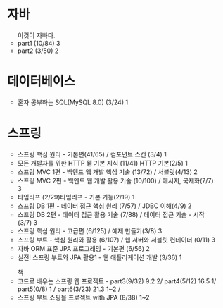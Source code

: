 <ul>
<h1> 자바 </h1>
<ul> 이것이 자바다.
  <li> part1 (10/84)  3</li>
  <li> part2 (3/50) 2 </li>
</ul>

<h1>데이터베이스</h1>
<ul> 
    <li> 혼자 공부하는 SQL(MySQL 8.0) (3/24) 1 </li>
</ul>

<h1> 스프링 </h1>
<ul>
  <li>스프링 핵심 원리 - 기본편(41/65) / 컴포넌트 스캔 (3/4) 1 </li>
  <li>모든 개발자를 위한 HTTP 웹 기본 지식 (11/41) HTTP 기본(2/5) 1 </li>
  <li>스프링 MVC 1편 - 백엔드 웹 개발 핵심 기술 (13/72) / 서블릿(4/13) 2 </li>
  <li>스프링 MVC 2편 - 백엔드 웹 개발 활용 기술 (10/100) / 메시지, 국제화(7/7) 3 </li>
  <li>타임리프 (2/29)타임리프 - 기본 기능(2/19) 1 </li>
  <li>스프링 DB 1편 - 데이터 접근 핵심 원리 (7/57) / JDBC 이해(4/9)  2</li>
  
  <li>스프링 DB 2편 - 데이터 접근 활용 기술 (7/88) / 데이터 접근 기술 - 시작(3/7) 3 </li>
  <li>스프링 핵심 원리 - 고급편 (6/125)  / 예제 만들기(3/8)  3</li>
  <li>스프링 부트 - 핵심 원리와 활용 (6/107)  / 웹 서버와 서블릿 컨테이너 (0/11) 3 </li>
  <li>자바 ORM 표준 JPA 프로그래밍 - 기본편 (6/56) 2   </li>
  <li>실전! 스프링 부트와 JPA 활용1 - 웹 애플리케이션 개발 (3/36) 1 </li>
</ul>

<ul> 책
  <li>코드로 배우는 스프링 웹 프로젝트 - part3(9/32) 9.2 2/ part4(5/12) 16.5 1/ part5(0/8) 1 / part6(3/23)  21.3 1~2 / </li>

  <li> 스프링 부트 쇼핑몰 프로젝트 with JPA (8/38) 1~2 </li>
</ul>

</ul>
